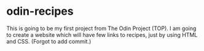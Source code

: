 # odin-recipes
This is going to be my first project from The Odin Project (TOP).
I am going to create a website which will have few links to
recipes, just by using HTML and CSS.
(Forgot to add commit.)